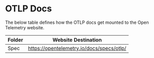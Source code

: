 # OTLP Docs

The below table defines how the OTLP docs get mounted to the Open Telemetry website.

|Folder|Website Destination|
| --- | --- |
|Spec | https://opentelemetry.io/docs/specs/otlp/|